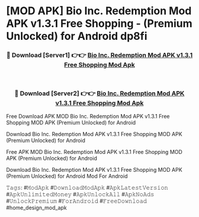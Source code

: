 # [MOD APK] Bio Inc. Redemption Mod APK v1.3.1 Free Shopping - (Premium Unlocked) for Android dp8fi



<div align="center">
<h3>🔴 Download [Server1] 👉👉 <a href="https://momento.my/?title=Bio_Inc._Redemption_Mod_APK_v1.3.1_Free_Shopping">Bio Inc. Redemption Mod APK v1.3.1 Free Shopping Mod Apk</a></h3><br>

<h3>🔴 Download [Server2] 👉👉 <a href="https://momento.my/?title=Bio_Inc._Redemption_Mod_APK_v1.3.1_Free_Shopping">Bio Inc. Redemption Mod APK v1.3.1 Free Shopping Mod Apk</a></h3>
</div>



Free Download APK MOD Bio Inc. Redemption Mod APK v1.3.1 Free Shopping MOD APK (Premium Unlocked) for Android

Download Bio Inc. Redemption Mod APK v1.3.1 Free Shopping MOD APK (Premium Unlocked) for Android

Free APK MOD Bio Inc. Redemption Mod APK v1.3.1 Free Shopping MOD APK (Premium Unlocked) for Android

Download Bio Inc. Redemption Mod APK v1.3.1 Free Shopping MOD APK (Premium Unlocked) for Android Mod For Android

𝚃𝚊𝚐𝚜: #𝙼𝚘𝚍𝙰𝚙𝚔 #𝙳𝚘𝚠𝚗𝚕𝚘𝚊𝚍𝙼𝚘𝚍𝙰𝚙𝚔 #𝙰𝚙𝚔𝙻𝚊𝚝𝚎𝚜𝚝𝚅𝚎𝚛𝚜𝚒𝚘𝚗 #𝙰𝚙𝚔𝚄𝚗𝚕𝚒𝚖𝚒𝚝𝚎𝚍𝙼𝚘𝚗𝚎𝚢 #𝙰𝚙𝚔𝚄𝚗𝚕𝚘𝚌𝚔𝙰𝚕𝚕 #𝙰𝚙𝚔𝙽𝚘𝙰𝚍𝚜 #𝚄𝚗𝚕𝚘𝚌𝚔𝙿𝚛𝚎𝚖𝚒𝚞𝚖 #𝙵𝚘𝚛𝙰𝚗𝚍𝚛𝚘𝚒𝚍 #𝙵𝚛𝚎𝚎𝙳𝚘𝚠𝚗𝚕𝚘𝚊𝚍 #home_design_mod_apk
